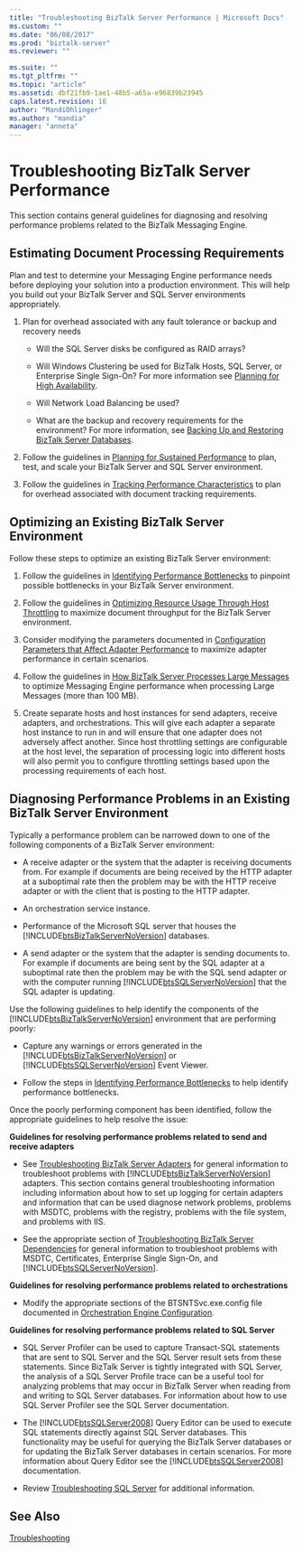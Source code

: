 ```yaml
---
title: "Troubleshooting BizTalk Server Performance | Microsoft Docs"
ms.custom: ""
ms.date: "06/08/2017"
ms.prod: "biztalk-server"
ms.reviewer: ""

ms.suite: ""
ms.tgt_pltfrm: ""
ms.topic: "article"
ms.assetid: dbf21fb9-1ae1-48b5-a65a-e96839b23945
caps.latest.revision: 18
author: "MandiOhlinger"
ms.author: "mandia"
manager: "anneta"
---
```

# Troubleshooting BizTalk Server Performance
This section contains general guidelines for diagnosing and resolving performance problems related to the BizTalk Messaging Engine.  
  
## Estimating Document Processing Requirements  
 Plan and test to determine your Messaging Engine performance needs before deploying your solution into a production environment. This will help you build out your BizTalk Server and SQL Server environments appropriately.  
  
1.  Plan for overhead associated with any fault tolerance or backup and recovery needs  
  
    -   Will the SQL Server disks be configured as RAID arrays?  
  
    -   Will Windows Clustering be used for BizTalk Hosts, SQL Server, or Enterprise Single Sign-On? For more information see [Planning for High Availability](../core/planning-for-high-availability3.md).  
  
    -   Will Network Load Balancing be used?  
  
    -   What are the backup and recovery requirements for the environment? For more information, see [Backing Up and Restoring BizTalk Server Databases](../core/backing-up-and-restoring-biztalk-server-databases.md).  
  
2.  Follow the guidelines in [Planning for Sustained Performance](../core/planning-for-sustained-performance.md) to plan, test, and scale your BizTalk Server and SQL Server environment.  
  
3.  Follow the guidelines in [Tracking Performance Characteristics](../core/tracking-performance-characteristics.md) to plan for overhead associated with document tracking requirements.  
  
## Optimizing an Existing BizTalk Server Environment  
 Follow these steps to optimize an existing BizTalk Server environment:  
  
1.  Follow the guidelines in [Identifying Performance Bottlenecks](../core/identifying-performance-bottlenecks.md) to pinpoint possible bottlenecks in your BizTalk Server environment.  
  
2.  Follow the guidelines in [Optimizing Resource Usage Through Host Throttling](../core/optimizing-resource-usage-through-host-throttling.md) to maximize document throughput for the BizTalk Server environment.  
  
3.  Consider modifying the parameters documented in [Configuration Parameters that Affect Adapter Performance](../core/configuration-parameters-that-affect-adapter-performance.md) to maximize adapter performance in certain scenarios.  
  
4.  Follow the guidelines in [How BizTalk Server Processes Large Messages](../core/how-biztalk-server-processes-large-messages.md) to optimize Messaging Engine performance when processing Large Messages (more than 100 MB).  
  
5.  Create separate hosts and host instances for send adapters, receive adapters, and orchestrations. This will give each adapter a separate host instance to run in and will ensure that one adapter does not adversely affect another. Since host throttling settings are configurable at the host level, the separation of processing logic into different hosts will also permit you to configure throttling settings based upon the processing requirements of each host.  
  
## Diagnosing Performance Problems in an Existing BizTalk Server Environment  
 Typically a performance problem can be narrowed down to one of the following components of a BizTalk Server environment:  
  
-   A receive adapter or the system that the adapter is receiving documents from. For example if documents are being received by the HTTP adapter at a suboptimal rate then the problem may be with the HTTP receive adapter or with the client that is posting to the HTTP adapter.  
  
-   An orchestration service instance.  
  
-   Performance of the Microsoft SQL server that houses the [!INCLUDE[btsBizTalkServerNoVersion](../includes/btsbiztalkservernoversion-md.md)] databases.  
  
-   A send adapter or the system that the adapter is sending documents to. For example if documents are being sent by the SQL adapter at a suboptimal rate then the problem may be with the SQL send adapter or with the computer running [!INCLUDE[btsSQLServerNoVersion](../includes/btssqlservernoversion-md.md)] that the SQL adapter is updating.  
  
 Use the following guidelines to help identify the components of the [!INCLUDE[btsBizTalkServerNoVersion](../includes/btsbiztalkservernoversion-md.md)] environment that are performing poorly:  
  
-   Capture any warnings or errors generated in the [!INCLUDE[btsBizTalkServerNoVersion](../includes/btsbiztalkservernoversion-md.md)] or [!INCLUDE[btsSQLServerNoVersion](../includes/btssqlservernoversion-md.md)] Event Viewer.  
  
-   Follow the steps in [Identifying Performance Bottlenecks](../core/identifying-performance-bottlenecks.md) to help identify performance bottlenecks.  
  
 Once the poorly performing component has been identified, follow the appropriate guidelines to help resolve the issue:  
  
 **Guidelines for resolving performance problems related to send and receive adapters**  
  
-   See [Troubleshooting BizTalk Server Adapters](../core/troubleshooting-biztalk-server-adapters.md) for general information to troubleshoot problems with [!INCLUDE[btsBizTalkServerNoVersion](../includes/btsbiztalkservernoversion-md.md)] adapters. This section contains general troubleshooting information including information about how to set up logging for certain adapters and information that can be used diagnose network problems, problems with MSDTC, problems with the registry, problems with the file system, and problems with IIS.  
  
-   See the appropriate section of [Troubleshooting BizTalk Server Dependencies](../core/troubleshooting-biztalk-server-dependencies.md) for general information to troubleshoot problems with MSDTC, Certificates, Enterprise Single Sign-On, and [!INCLUDE[btsSQLServerNoVersion](../includes/btssqlservernoversion-md.md)].  
  
 **Guidelines for resolving performance problems related to orchestrations**  
  
-   Modify the appropriate sections of the BTSNTSvc.exe.config file documented in [Orchestration Engine Configuration](../core/orchestration-engine-configuration.md).  
  
 **Guidelines for resolving performance problems related to SQL Server**  
  
-   SQL Server Profiler can be used to capture Transact-SQL statements that are sent to SQL Server and the SQL Server result sets from these statements. Since BizTalk Server is tightly integrated with SQL Server, the analysis of a SQL Server Profile trace can be a useful tool for analyzing problems that may occur in BizTalk Server when reading from and writing to SQL Server databases. For information about how to use SQL Server Profiler see the SQL Server documentation.  
  
-   The [!INCLUDE[btsSQLServer2008](../includes/btssqlserver2008-md.md)] Query Editor can be used to execute SQL statements directly against SQL Server databases. This functionality may be useful for querying the BizTalk Server databases or for updating the BizTalk Server databases in certain scenarios. For more information about Query Editor see the [!INCLUDE[btsSQLServer2008](../includes/btssqlserver2008-md.md)] documentation.  
  
-   Review [Troubleshooting SQL Server](../core/troubleshooting-sql-server.md) for additional information.  
  
## See Also  
 [Troubleshooting](../core/troubleshooting.md)